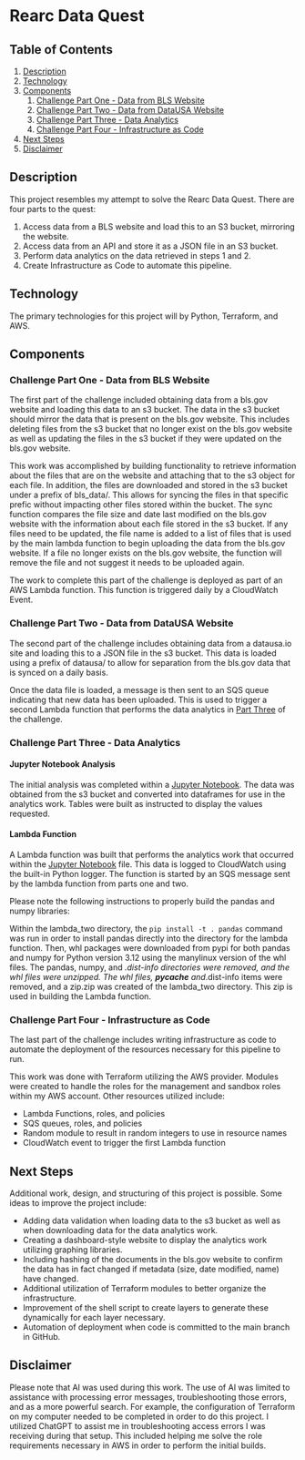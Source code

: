 # Rearc Data Quest

## Table of Contents

1. [Description](#description)
2. [Technology](#technology)
3. [Components](#components)
    1. [Challenge Part One - Data from BLS Website](#challenge-part-one---data-from-bls-website)
    2. [Challenge Part Two - Data from DataUSA Website](#challenge-part-two---data-from-datausa-website)
    3. [Challenge Part Three - Data Analytics](#challenge-part-three---data-analytics)
    4. [Challenge Part Four - Infrastructure as Code](#challenge-part-four---infrastructure-as-code)
4. [Next Steps](#next-steps)
5. [Disclaimer](#disclaimer)

## Description

This project resembles my attempt to solve the Rearc Data Quest.
 There are four parts to the quest:

1. Access data from a BLS website and load this to an S3 bucket, mirroring the website.
2. Access data from an API and store it as a JSON file in an S3 bucket.
3. Perform data analytics on the data retrieved in steps 1 and 2.
4. Create Infrastructure as Code to automate this pipeline.

## Technology

The primary technologies for this project will by Python, Terraform, and AWS.

## Components

### Challenge Part One - Data from BLS Website

The first part of the challenge included obtaining data from a bls.gov website
 and loading this data to an s3 bucket. The data in the s3 bucket should mirror
 the data that is present on the bls.gov website. This includes deleting files
 from the s3 bucket that no longer exist on the bls.gov website as well as
 updating the files in the s3 bucket if they were updated on the bls.gov website.

This work was accomplished by building functionality to retrieve information about
the files that are on the website and attaching that to the s3 object for each file.
In addition, the files are downloaded and stored in the s3 bucket under a prefix
of bls_data/. This allows for syncing the files in that specific prefic without
impacting other files stored within the bucket. The sync function compares the
file size and date last modified on the bls.gov website with the information
about each file stored in the s3 bucket. If any files need to be updated, the
file name is added to a list of files that is used by the main lambda function
to begin uploading the data from the bls.gov website. If a file no longer exists
on the bls.gov website, the function will remove the file and not suggest it needs
to be uploaded again.

The work to complete this part of the challenge is deployed as part of an AWS
Lambda function. This function is triggered daily by a CloudWatch Event.

### Challenge Part Two - Data from DataUSA Website

The second part of the challenge includes obtaining data from a datausa.io site
and loading this to a JSON file in the s3 bucket. This data is loaded using a
prefix of datausa/ to allow for separation from the bls.gov data that is synced
on a daily basis.

Once the data file is loaded, a message is then sent to an SQS queue indicating
that new data has been uploaded. This is used to trigger a second Lambda function
that performs the data analytics in
[Part Three](#challenge-part-three---data-analytics) of the challenge.

### Challenge Part Three - Data Analytics

#### Jupyter Notebook Analysis

The initial analysis was completed within a [Jupyter Notebook](/analytics.ipynb).
The data was obtained from the s3 bucket and converted into dataframes for use
in the analytics work. Tables were built as instructed to display the values
requested.

#### Lambda Function

A Lambda function was built that performs the analytics work that occurred
within the [Jupyter Notebook](/analytics.ipynb) file. This data is logged
to CloudWatch using the built-in Python logger. The function is started
by an SQS message sent by the lambda function from parts one and two.

Please note the following instructions to properly build the pandas and
numpy libraries:

Within the lambda_two directory, the ```pip install -t . pandas``` command
was run in order to install pandas directly into the directory for the
lambda function. Then, whl packages were downloaded from pypi for both
pandas and numpy for Python version 3.12 using the manylinux version of
the whl files. The pandas, numpy, and *.dist-info directories were removed,
and the whl files were unzipped. The whl files, __pycache__ and*.dist-info
items were removed, and a zip.zip was created of the lambda_two directory.
This zip is used in building the Lambda function.

### Challenge Part Four - Infrastructure as Code

The last part of the challenge includes writing infrastructure as code
to automate the deployment of the resources necessary for this pipeline to run.

This work was done with Terraform utilizing the AWS provider. Modules were created
to handle the roles for the management and sandbox roles within my AWS account.
Other resources utilized include:

- Lambda Functions, roles, and policies
- SQS queues, roles, and policies
- Random module to result in random integers to use in resource names
- CloudWatch event to trigger the first Lambda function

## Next Steps

Additional work, design, and structuring of this project is possible. Some ideas
to improve the project include:

- Adding data validation when loading data to the s3 bucket as well as
when downloading data for the data analytics work.
- Creating a dashboard-style website to display the analytics work utilizing
graphing libraries.
- Including hashing of the documents in the bls.gov website to confirm the
data has in fact changed if metadata (size, date modified, name) have changed.
- Additional utilization of Terraform modules to better organize the infrastructure.
- Improvement of the shell script to create layers to generate these dynamically
for each layer necessary.
- Automation of deployment when code is committed to the main branch in GitHub.

## Disclaimer

Please note that AI was used during this work. The use of AI was limited to
assistance with processing error messages, troubleshooting those errors, and
as a more powerful search. For example, the configuration of Terraform on my
computer needed to be completed in order to do this project. I utilized
ChatGPT to assist me in troubleshooting access errors I was receiving during
that setup. This included helping me solve the role requirements necessary
in AWS in order to perform the initial builds.
